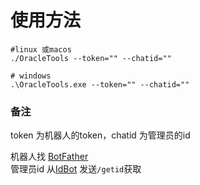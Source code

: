 
# 使用方法
```
#linux 或macos
./OracleTools --token="" --chatid=""

# windows
.\OracleTools.exe --token="" --chatid=""
```
### 备注
token 为机器人的token，chatid 为管理员的id

机器人找 [BotFather](https://t.me/BotFather) \
管理员id 从[IdBot](https://t.me/myidbot) 发送`/getid`获取